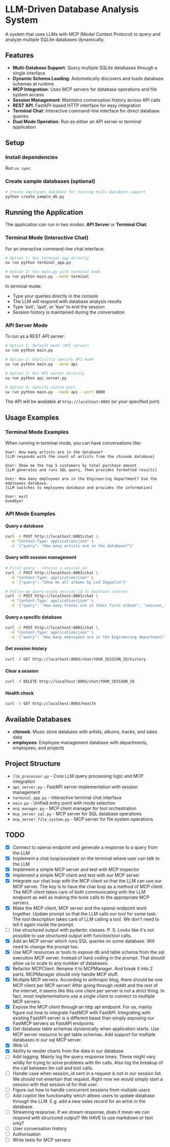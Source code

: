 # LLM-Driven Database Analysis System

A system that uses LLMs with MCP (Model Context Protocol) to query and analyze multiple SQLite databases dynamically.

## Features

- **Multi-Database Support**: Query multiple SQLite databases through a single interface
- **Dynamic Schema Loading**: Automatically discovers and loads database schemas at runtime
- **MCP Integration**: Uses MCP servers for database operations and file system access
- **Session Management**: Maintains conversation history across API calls
- **REST API**: FastAPI-based HTTP interface for easy integration
- **Terminal Chat**: Interactive command-line interface for direct database queries
- **Dual Mode Operation**: Run as either an API server or terminal application

## Setup

### Install dependencies
Run `uv sync`

### Create sample databases (optional)
```bash
# Create employees database for testing multi-database support
python create_sample_db.py
```

## Running the Application

The application can run in two modes: **API Server** or **Terminal Chat**.

### Terminal Mode (Interactive Chat)
For an interactive command-line chat interface:

```bash
# Option 1: Run terminal app directly
uv run python terminal_app.py

# Option 2: Use main.py with terminal mode
uv run python main.py --mode terminal
```

In terminal mode:
- Type your queries directly in the console
- The LLM will respond with database analysis results
- Type 'exit', 'quit', or 'bye' to end the session
- Session history is maintained during the conversation

### API Server Mode
To run as a REST API server:

```bash
# Option 1: Default mode (API server)
uv run python main.py

# Option 2: Explicitly specify API mode
uv run python main.py --mode api

# Option 3: Run API server directly
uv run python api_server.py

# Option 4: Specify custom port
uv run python main.py --mode api --port 8080
```

The API will be available at `http://localhost:8003` (or your specified port)

## Usage Examples

### Terminal Mode Examples
When running in terminal mode, you can have conversations like:

```
User: How many artists are in the database?
[LLM responds with the count of artists from the chinook database]

User: Show me the top 5 customers by total purchase amount
[LLM generates and runs SQL query, then provides formatted results]

User: How many employees are in the Engineering department? Use the employees database.
[LLM switches to employees database and provides the information]

User: exit
Goodbye!
```

### API Mode Examples

#### Query a database
```bash
curl -X POST http://localhost:8003/chat \
  -H "Content-Type: application/json" \
  -d '{"query": "How many artists are in the database?"}'
```

#### Query with session management
```bash
# First query - returns a session_id
curl -X POST http://localhost:8003/chat \
  -H "Content-Type: application/json" \
  -d '{"query": "Show me all albums by Led Zeppelin"}'

# Follow-up query using session_id to maintain context
curl -X POST http://localhost:8003/chat \
  -H "Content-Type: application/json" \
  -d '{"query": "How many tracks are in their first album?", "session_id": "YOUR_SESSION_ID"}'
```

#### Query a specific database
```bash
curl -X POST http://localhost:8003/chat \
  -H "Content-Type: application/json" \
  -d '{"query": "How many employees are in the Engineering department? Use the employees database."}'
```

#### Get session history
```bash
curl -X GET http://localhost:8003/chat/YOUR_SESSION_ID/history
```

#### Clear a session
```bash
curl -X DELETE http://localhost:8003/chat/YOUR_SESSION_ID
```

#### Health check
```bash
curl -X GET http://localhost:8003/health
```

## Available Databases

- **chinook**: Music store database with artists, albums, tracks, and sales data
- **employees**: Employee management database with departments, employees, and projects

## Project Structure

- `llm_processor.py` - Core LLM query processing logic and MCP integration
- `api_server.py` - FastAPI server implementation with session management
- `terminal_app.py` - Interactive terminal chat interface
- `main.py` - Unified entry point with mode selection
- `mcp_manager.py` - MCP client manager for tool orchestration
- `mcp_server_sql.py` - MCP server for SQL database operations
- `mcp_server_file_system.py` - MCP server for file system operations

## TODO
- [X] Connect to openai endpoint and generate a response to a query from the LLM
- [X] Implement a chat loop/assistant on the terminal where user can talk to the LLM
- [X] Implement a simple MCP server and test with MCP inspector
- [X] Implement a simple MCP client and test with our MCP server
- [X] Integrate our chat loop with the MCP client so that the LLM can use our MCP server. The key is to have the chat loop as a method of MCP client. The MCP client takes care of both communicating with the LLM endpoint as well as making the tools calls to the appropriate MCP servers.
- [X] Make the MCP client, MCP server and the openai endpoint work together. Update prompt so that the LLM calls our tool for some task. The tool description takes care of LLM calling a tool. We don't need to tell it again inside the prompt.
- [ ] Use structured output with pydantic classes. P. S. Looks like it's not possible to use structured output with funciton/tool calls.
- [X] Add an MCP server which runs SQL queries on some database. Will need to change the prompt too.
- [X] Use MCP resources or tools to expose db and table schema from the sql execution MCP server. Instead of hard coding in the prompt. That should allow us to scale to any number of databases.
- [X] Refactor MCPClient. Rename it to MCPManager. And break it into 2 parts. MCPManager should only handle MCP stuff.
- [X] Multiple MCP servers. According to anthropic blog, there should  be one MCP client per MCP server! After going through reddit and the rest of the internet, it seems like this one client per server is not a strict thing. In fact, most implementations use a single client to connect to multiple MCP servers.
- [X] Expose the MCP client through an http api endpoint. For us, mainly figure out how to integrate FastMCP with FastAPI. Integrating with existing FastAPI server is a different beast than simply exposing our FastMCP servers as FastAPI endpoints.
- [X] Get database table schemas dynamically when application starts. Use MCP server resource to get table schemas. Add support for multiple databases in our sql MCP server.
- [X] Web UI
- [X] Ability to render charts from the data in our database
- [ ] Add logging. Mainly log the query response times. These might vary wildly for trying to solve problems with llm calls. Also log the breakup of the call between llm call and tool calls.
- [ ] Handle case when session_id sent in a request is not in our session list. We should not entertain that request. Right now we would simply start a session with that session id for that user.
- [ ] Figure out how to handle concurrent sessions from multiple users
- [ ] Add copilot like functionality which allows users to update database through the LLM. E.g. add a new sales record for an artist in the database.
- [ ] Streaming response. If we stream response, does it mean we can respond with structured output? We HAVE to use markdown or text only?
- [ ] User conversation history
- [ ] Authorisation
- [ ] Write tests for MCP servers
